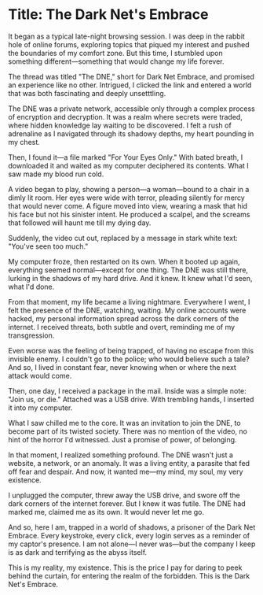 # **Title: The Dark Net's Embrace**

It began as a typical late-night browsing session. I was deep in the rabbit hole of online forums, exploring topics that piqued my interest and pushed the boundaries of my comfort zone. But this time, I stumbled upon something different—something that would change my life forever.

The thread was titled "The DNE," short for Dark Net Embrace, and promised an experience like no other. Intrigued, I clicked the link and entered a world that was both fascinating and deeply unsetttling.

The DNE was a private network, accessible only through a complex process of encryption and decryption. It was a realm where secrets were traded, where hidden knowledge lay waiting to be discovered. I felt a rush of adrenaline as I navigated through its shadowy depths, my heart pounding in my chest.

Then, I found it—a file marked "For Your Eyes Only." With bated breath, I downloaded it and waited as my computer deciphered its contents. What I saw made my blood run cold.

A video began to play, showing a person—a woman—bound to a chair in a dimly lit room. Her eyes were wide with terror, pleading silently for mercy that would never come. A figure moved into view, wearing a mask that hid his face but not his sinister intent. He produced a scalpel, and the screams that followed will haunt me till my dying day.

Suddenly, the video cut out, replaced by a message in stark white text: "You've seen too much."

My computer froze, then restarted on its own. When it booted up again, everything seemed normal—except for one thing. The DNE was still there, lurking in the shadows of my hard drive. And it knew. It knew what I'd seen, what I'd done.

From that moment, my life became a living nightmare. Everywhere I went, I felt the presence of the DNE, watching, waiting. My online accounts were hacked, my personal information spread across the dark corners of the internet. I received threats, both subtle and overt, reminding me of my transgression.

Even worse was the feeling of being trapped, of having no escape from this invisible enemy. I couldn't go to the police; who would believe such a tale? And so, I lived in constant fear, never knowing when or where the next attack would come.

Then, one day, I received a package in the mail. Inside was a simple note: "Join us, or die." Attached was a USB drive. With trembling hands, I inserted it into my computer.

What I saw chilled me to the core. It was an invitation to join the DNE, to become part of its twisted society. There was no mention of the video, no hint of the horror I'd witnessed. Just a promise of power, of belonging.

In that moment, I realized something profound. The DNE wasn't just a website, a network, or an anomaly. It was a living entity, a parasite that fed off fear and despair. And now, it wanted me—my mind, my soul, my very existence.

I unplugged the computer, threw away the USB drive, and swore off the dark corners of the internet forever. But I knew it was futile. The DNE had marked me, claimed me as its own. It would never let me go.

And so, here I am, trapped in a world of shadows, a prisoner of the Dark Net Embrace. Every keystroke, every click, every login serves as a reminder of my captor's presence. I am not alone—I never was—but the company I keep is as dark and terrifying as the abyss itself.

This is my reality, my existence. This is the price I pay for daring to peek behind the curtain, for entering the realm of the forbidden. This is the Dark Net's Embrace.